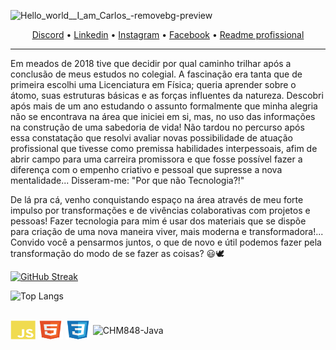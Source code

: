 

![Hello_world__I_am_Carlos_-removebg-preview](https://github.com/CarlosHMoreira848/CarlosHMoreira848/assets/84051885/6d720dd0-4653-49a7-924d-b757530720eb)

<p align="center" target="_blank">
  <a href="https://discord.gg/B2DgFP86" target="_blank">Discord</a> •
  <a href="https://www.linkedin.com/in/carlos-henrique-desenvolvimento-de-software/" target="_blank">Linkedin</a> •
  <a href="https://www.instagram.com/carloshenriquemoreiraoficial/" target="_blank">Instagram</a> •
  <a href="https://www.facebook.com/profile.php?id=100090549954215" target="_blank">Facebook</a> •
  <a href="https://github.com/CarlosHMoreira848/Leia-me" target="_blank">Readme profissional</a>
</p>

---

Em meados de 2018 tive que decidir por qual caminho trilhar após a conclusão de meus estudos no colegial. A fascinação era tanta que de primeira escolhi uma Licenciatura em Física; queria aprender sobre o átomo, suas estruturas básicas e as forças influentes da natureza. Descobri após mais de um ano estudando o assunto formalmente que minha alegria não se encontrava na área que iniciei em si, mas, no uso das informações na construção de uma sabedoria de vida! 
Não tardou no percurso após essa constatação que resolvi avaliar novas possibilidade de atuação profissional que tivesse como premissa habilidades interpessoais, afim de abrir campo para uma carreira promissora e que fosse possível fazer a diferença com o empenho criativo e pessoal que supresse a nova mentalidade... Disseram-me: "Por que não Tecnologia?!"

De lá pra cá, venho conquistando espaço na área através de meu forte impulso por transformações e de vivências colaborativas com projetos e pessoas!
Fazer tecnologia para mim é usar dos materiais que se dispõe para criação de uma nova maneira viver, mais moderna e transformadora!...
Convido você a pensarmos juntos, o que de novo e útil podemos fazer pela transformação do modo de se fazer as coisas? 😃🕊️

[![GitHub Streak](https://github-readme-streak-stats.herokuapp.com?user=CarlosHMoreira848&theme=swift&locale=pt_BR&mode=weekly)](https://git.io/streak-stats)


![Top Langs](https://github-readme-stats.vercel.app/api/top-langs/?username=CarlosHMoreira848&layout=compact)

<div style="display: inline_block"><br>
    <img align="center" alt="CHM848-Js" height="30" width="40" src="https://raw.githubusercontent.com/devicons/devicon/master/icons/javascript/javascript-plain.svg">
    <img align="center" alt="CHM848-HTML" height="30" width="40" src="https://raw.githubusercontent.com/devicons/devicon/master/icons/html5/html5-original.svg">
    <img align="center" alt="CHM848-CSS" height="30" width="40" src="https://raw.githubusercontent.com/devicons/devicon/master/icons/css3/css3-original.svg">
    <img align="center" alt="CHM848-Java" height="30" width="40" src="https://cdn.jsdelivr.net/gh/devicons/devicon/icons/java/java-original.svg">
<div>
  
  
  ##
  
  <div> 

<div>
    
    
  
  
  

